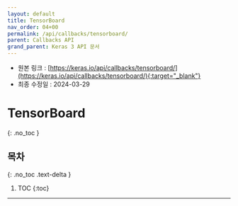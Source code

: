 ```yaml
---
layout: default
title: TensorBoard
nav_order: 04+00
permalink: /api/callbacks/tensorboard/
parent: Callbacks API
grand_parent: Keras 3 API 문서
---
```


* 원본 링크 : [https://keras.io/api/callbacks/tensorboard/](https://keras.io/api/callbacks/tensorboard/){:target="_blank"}
* 최종 수정일 : 2024-03-29

# TensorBoard
{: .no_toc }

## 목차
{: .no_toc .text-delta }

1. TOC
{:toc}

---
